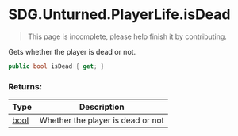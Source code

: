 # SDG.Unturned.PlayerLife.isDead

> This page is incomplete, please help finish it by contributing.

Gets whether the player is dead or not.

```csharp
public bool isDead { get; }
```

### Returns:

Type | Description
------------ | -------------
[bool](https://docs.microsoft.com/en-us/dotnet/api/system.boolean?view=netframework-3.5) | Whether the player is dead or not
